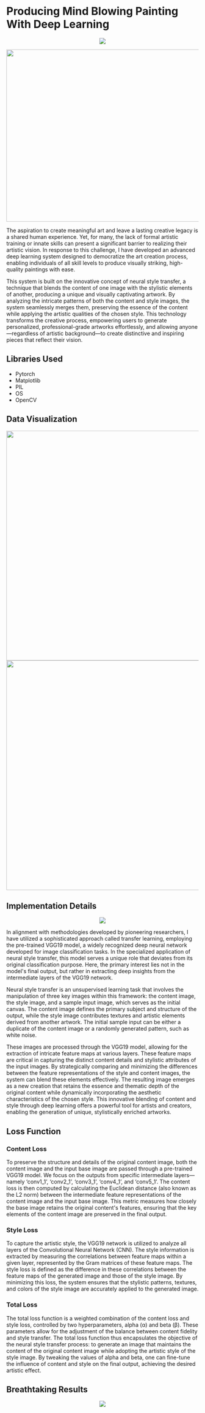 # Producing Mind Blowing Painting With Deep Learning
<p align="center">
<a href="https://nbviewer.jupyter.org/github/NavinBondade/Bruno-An-That-Paints-Mind-Blowing-Painting/blob/main/Notebook/AI_That_Paints_Paintings.ipynb" target="_blank">
  <img align="center"  src="https://github.com/NavinBondade/Distinguishing-Fake-And-Real-News-With-Deep-Learning/blob/main/Graphs/button_if-github-fails-to-load-the-notebook-click-here%20(4).png?raw=true"/>
</a>
</p>
<img src="https://github.com/NavinBondade/Bruno-An-AI-That-Paints-The-Painting/blob/main/Generated%20Images/display.png" width="950" height="450">
<p>The aspiration to create meaningful art and leave a lasting creative legacy is a shared human experience. Yet, for many, the lack of formal artistic training or innate skills can present a significant barrier to realizing their artistic vision. In response to this challenge, I have developed an advanced deep learning system designed to democratize the art creation process, enabling individuals of all skill levels to produce visually striking, high-quality paintings with ease.

This system is built on the innovative concept of neural style transfer, a technique that blends the content of one image with the stylistic elements of another, producing a unique and visually captivating artwork. By analyzing the intricate patterns of both the content and style images, the system seamlessly merges them, preserving the essence of the content while applying the artistic qualities of the chosen style. This technology transforms the creative process, empowering users to generate personalized, professional-grade artworks effortlessly, and allowing anyone—regardless of artistic background—to create distinctive and inspiring pieces that reflect their vision.</p>
<h2>Libraries Used</h2>
<ul>
  <li>Pytorch</li>
  <li>Matplotlib</li>
  <li>PIL</li>
  <li>OS</li>
  <li>OpenCV</li>
</ul>
<h2>Data Visualization</h2>
<img src="https://github.com/NavinBondade/Bruno-An-AI-That-Paints-The-Painting/blob/main/Dataset/Content%20Images/all%20content%20images.png" width="950" height="600">
<br>
<img src="https://github.com/NavinBondade/Bruno-An-AI-That-Paints-The-Painting/blob/main/Dataset/Style%20Images/all%20style%20images.png" width="950" height="600">
<h2>Implementation Details</h2>
<p align="center">
 <img src="https://pyimagesearch.com/wp-content/uploads/2018/08/neural_style_transfer_gatys.jpg">
</p>          
<p>In alignment with methodologies developed by pioneering researchers, I have utilized a sophisticated approach called transfer learning, employing the pre-trained VGG19 model, a widely recognized deep neural network developed for image classification tasks. In the specialized application of neural style transfer, this model serves a unique role that deviates from its original classification purpose. Here, the primary interest lies not in the model's final output, but rather in extracting deep insights from the intermediate layers of the VGG19 network.

Neural style transfer is an unsupervised learning task that involves the manipulation of three key images within this framework: the content image, the style image, and a sample input image, which serves as the initial canvas. The content image defines the primary subject and structure of the output, while the style image contributes textures and artistic elements derived from another artwork. The initial sample input can be either a duplicate of the content image or a randomly generated pattern, such as white noise.

These images are processed through the VGG19 model, allowing for the extraction of intricate feature maps at various layers. These feature maps are critical in capturing the distinct content details and stylistic attributes of the input images. By strategically comparing and minimizing the differences between the feature representations of the style and content images, the system can blend these elements effectively. The resulting image emerges as a new creation that retains the essence and thematic depth of the original content while dynamically incorporating the aesthetic characteristics of the chosen style. This innovative blending of content and style through deep learning offers a powerful tool for artists and creators, enabling the generation of unique, stylistically enriched artworks.</p>
<h2>Loss Function</h2>
<h3>Content Loss</h3>
<p>To preserve the structure and details of the original content image, both the content image and the input base image are passed through a pre-trained VGG19 model. We focus on the outputs from specific intermediate layers—namely ‘conv1_1’, ‘conv2_1’, ‘conv3_1’, ‘conv4_1’, and ‘conv5_1’. The content loss is then computed by calculating the Euclidean distance (also known as the L2 norm) between the intermediate feature representations of the content image and the input base image. This metric measures how closely the base image retains the original content's features, ensuring that the key elements of the content image are preserved in the final output.</p>
<h3>Style Loss</h3>
<p>To capture the artistic style, the VGG19 network is utilized to analyze all layers of the Convolutional Neural Network (CNN). The style information is extracted by measuring the correlations between feature maps within a given layer, represented by the Gram matrices of these feature maps. The style loss is defined as the difference in these correlations between the feature maps of the generated image and those of the style image. By minimizing this loss, the system ensures that the stylistic patterns, textures, and colors of the style image are accurately applied to the generated image.</p>
<h3>Total Loss</h3>
<p>The total loss function is a weighted combination of the content loss and style loss, controlled by two hyperparameters, alpha (α) and beta (β). These parameters allow for the adjustment of the balance between content fidelity and style transfer. The total loss function thus encapsulates the objective of the neural style transfer process: to generate an image that maintains the content of the original content image while adopting the artistic style of the style image. By tweaking the values of alpha and beta, one can fine-tune the influence of content and style on the final output, achieving the desired artistic effect.
</p>
<h2>Breathtaking Results</h2>
<p align="center">
 <img src="https://github.com/NavinBondade/Bruno-An-AI-That-Paints-Mind-Blowing-Painting/blob/main/Generated%20Images/all%20paintings.png">
</p> 




